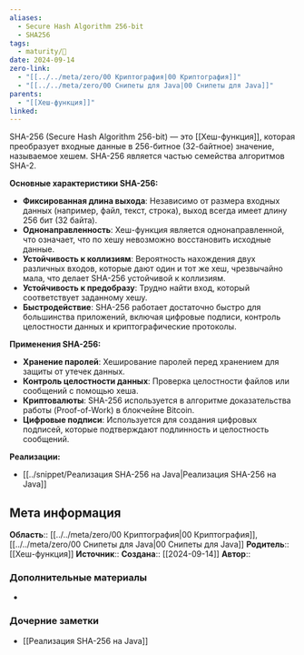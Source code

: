 ```yaml
---
aliases:
  - Secure Hash Algorithm 256-bit
  - SHA256
tags:
  - maturity/🌱
date: 2024-09-14
zero-link:
  - "[[../../meta/zero/00 Криптография|00 Криптография]]"
  - "[[../../meta/zero/00 Снипеты для Java|00 Снипеты для Java]]"
parents:
  - "[[Хеш-функция]]"
linked: 
---
```

SHA-256 (Secure Hash Algorithm 256-bit) — это [[Хеш-функция]], которая преобразует входные данные в 256-битное (32-байтное) значение, называемое хешем. SHA-256 является частью семейства алгоритмов SHA-2.

**Основные характеристики SHA-256:**
- **Фиксированная длина выхода**: Независимо от размера входных данных (например, файл, текст, строка), выход всегда имеет длину 256 бит (32 байта).
- **Однонаправленность**: Хеш-функция является однонаправленной, что означает, что по хешу невозможно восстановить исходные данные.
- **Устойчивость к коллизиям**: Вероятность нахождения двух различных входов, которые дают один и тот же хеш, чрезвычайно мала, что делает SHA-256 устойчивой к коллизиям.
- **Устойчивость к предобразу**: Трудно найти вход, который соответствует заданному хешу.
- **Быстродействие**: SHA-256 работает достаточно быстро для большинства приложений, включая цифровые подписи, контроль целостности данных и криптографические протоколы.

**Применения SHA-256:**
- **Хранение паролей**: Хеширование паролей перед хранением для защиты от утечек данных.
- **Контроль целостности данных**: Проверка целостности файлов или сообщений с помощью хеша.
- **Криптовалюты**: SHA-256 используется в алгоритме доказательства работы (Proof-of-Work) в блокчейне Bitcoin.
- **Цифровые подписи**: Используется для создания цифровых подписей, которые подтверждают подлинность и целостность сообщений.

**Реализации:**
- [[../snippet/Реализация SHA-256 на Java|Реализация SHA-256 на Java]]
## Мета информация
**Область**:: [[../../meta/zero/00 Криптография|00 Криптография]], [[../../meta/zero/00 Снипеты для Java|00 Снипеты для Java]]
**Родитель**:: [[Хеш-функция]]
**Источник**:: 
**Создана**:: [[2024-09-14]]
**Автор**:: 
### Дополнительные материалы
- 
### Дочерние заметки
<!-- QueryToSerialize: LIST FROM [[]] WHERE contains(Родитель, this.file.link) or contains(parents, this.file.link) -->
<!-- SerializedQuery: LIST FROM [[]] WHERE contains(Родитель, this.file.link) or contains(parents, this.file.link) -->
- [[Реализация SHA-256 на Java]]
<!-- SerializedQuery END -->
